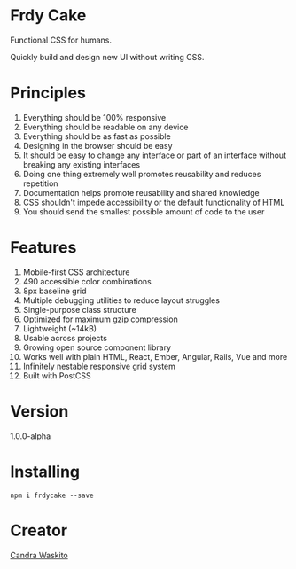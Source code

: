 # **Frdy Cake**

Functional CSS for humans.

Quickly build and design new UI without writing CSS.

# **Principles**

<ol>
<li>Everything should be 100% responsive</li>
<li>Everything should be readable on any device</li>
<li>Everything should be as fast as possible</li>
<li>Designing in the browser should be easy</li>
<li>It should be easy to change any interface or part of an interface without breaking any existing interfaces</li>
<li>Doing one thing extremely well promotes reusability and reduces repetition</li>
<li>Documentation helps promote reusability and shared knowledge</li>
<li>CSS shouldn't impede accessibility or the default functionality of HTML</li>
<li>You should send the smallest possible amount of code to the user</li>
</ol>

# **Features**

<ol>
<li>Mobile-first CSS architecture</li>
<li>490 accessible color combinations</li>
<li>8px baseline grid</li>
<li>Multiple debugging utilities to reduce layout struggles</li>
<li>Single-purpose class structure</li>
<li>Optimized for maximum gzip compression</li>
<li>Lightweight (~14kB)</li>
<li>Usable across projects</li>
<li>Growing open source component library</li>
<li>Works well with plain HTML, React, Ember, Angular, Rails, Vue and more</li>
<li>Infinitely nestable responsive grid system</li>
<li>Built with PostCSS</li>
</ol>

# **Version**

1.0.0-alpha

# **Installing**

`npm i frdycake --save`

# **Creator**

<a href="https://github.com/candrawaskito">Candra Waskito</a>